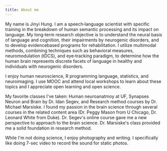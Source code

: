 ```yaml
---
title: About me
---
```


My name is Jinyi Hung. I am a speech‐language scientist with specific training in the breakdown of human semantic processing and its impact on language. My long‐term research objective is to understand the neural basis of language and cognition, their impairments by neurogenic disorders, and to develop evidencebased programs for rehabilitation. I utilize multimodal methods, combining techniques such as behavioral measures, neuromodulation (tDCS), and eye‐tracking paradigm, to determine how the human brain represents discrete facets of language in healthy and individuals with neurogenic disorders.

I enjoy human neuroscience, R programming language, statistics, and neuroimaging. I use MOOC and attend local workshops to learn about these topics and I appreciate open learning and open science.

My favorite classes I've taken: Human neuroanatmoy at UF, Synapses Neuron and Brain by Dr. Idan Segev, and Research method courses by Dr. Michael Marsiske. I found my passion in the brain science through several courses in the related content area (Dr. Peggy Mason from U Chicago, Dr. Leonard White from Duke). Dr. Segev's online course gave me a new perspective to approach to the brain science. Dr. Marsiske's class provided me a solid foundation in research method.

While I'm not doing science, I enjoy photography and writing. I specifically like doing 7-sec video to record the sound for static photos.